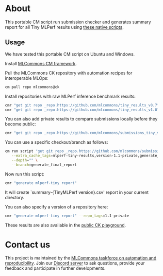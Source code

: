 ﻿# About

This portable CM script run submission checker and generates summary report for all Tiny MLPerf results
using [these native scripts](https://github.com/mlcommons/submissions_tiny_v1.1/pull/51).

## Usage

We have tested this portable CM script on Ubuntu and Windows.

Install [MLCommons CM framework](https://github.com/mlcommons/ck/blob/master/docs/installation.md).

Pull the MLCommons CK repository with automation recipes for interoperable MLOps:
```bash
cm pull repo mlcommons@ck
```

Install repositories with raw MLPerf inference benchmark results:
```bash
cmr "get git repo _repo.https://github.com/mlcommons/tiny_results_v0.7" --extra_cache_tags=mlperf-tiny-results,version-0.7
cmr "get git repo _repo.https://github.com/mlcommons/tiny_results_v1.0" --extra_cache_tags=mlperf-tiny-results,version-1.0
```

You can also add private results to compare submissions locally before they become public:
```bash
cmr "get git repo _repo.https://github.com/mlcommons/submissions_tiny_v1.1" --extra_cache_tags=mlperf-tiny-results,version-1.1-private
```

You can use a specific checkout/branch as follows:
```bash
cm run script "get git repo _repo.https://github.com/mlcommons/submissions_tiny_v1.1" \
   --extra_cache_tags=mlperf-tiny-results,version-1.1-private,generate_final_report \
   --depth="" \
   --branch=generate_final_report
```


Now run this script:
```bash
cmr "generate mlperf-tiny report"
```

It will create `summary-{TinyMLPerf version}.csv' report in your current directory.

You can also specify a version of a repository here:

```bash
cmr "generate mlperf-tiny report" --repo_tags=1.1-private
```

These results are also available in the [public CK playground](https://access.cknowledge.org/playground/?action=experiments&tags=mlperf-tiny,all).

# Contact us

This project is maintained by the [MLCommons taskforce on automation and reproducibility](https://cKnowledge.org/mlcommons-taskforce).
Join our [Discord server](https://discord.gg/JjWNWXKxwT) to ask questions, provide your feedback and participate in further developments.
